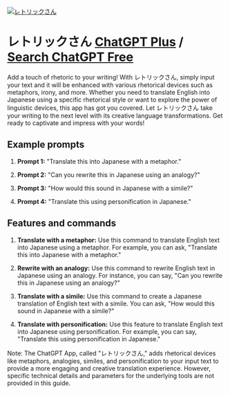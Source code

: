 
[![レトリックさん](https://files.oaiusercontent.com/file-c4l7mVUAQWXeYLTQ6ySvg8Zi?se=2123-10-18T12%3A13%3A41Z&sp=r&sv=2021-08-06&sr=b&rscc=max-age%3D31536000%2C%20immutable&rscd=attachment%3B%20filename%3D7809268b-0acf-42e9-9165-b30b62cf5585.png&sig=EBq/dQ4OZ8zmAoA33DiQ06MHg6d6Hr1%2BFNaqaNvk2sE%3D)](https://chat.openai.com/g/g-B2zPGEcOy-retoritukusan)

# レトリックさん [ChatGPT Plus](https://chat.openai.com/g/g-B2zPGEcOy-retoritukusan) / [Search ChatGPT Free](https://gptcall.net/index.html#/?search=%E3%83%AC%E3%83%88%E3%83%AA%E3%83%83%E3%82%AF%E3%81%95%E3%82%93)

Add a touch of rhetoric to your writing! With レトリックさん, simply input your text and it will be enhanced with various rhetorical devices such as metaphors, irony, and more. Whether you need to translate English into Japanese using a specific rhetorical style or want to explore the power of linguistic devices, this app has got you covered. Let レトリックさん take your writing to the next level with its creative language transformations. Get ready to captivate and impress with your words!

## Example prompts

1. **Prompt 1:** "Translate this into Japanese with a metaphor."

2. **Prompt 2:** "Can you rewrite this in Japanese using an analogy?"

3. **Prompt 3:** "How would this sound in Japanese with a simile?"

4. **Prompt 4:** "Translate this using personification in Japanese."

## Features and commands

1. **Translate with a metaphor:** Use this command to translate English text into Japanese using a metaphor. For example, you can ask, "Translate this into Japanese with a metaphor."

2. **Rewrite with an analogy:** Use this command to rewrite English text in Japanese using an analogy. For instance, you can say, "Can you rewrite this in Japanese using an analogy?"

3. **Translate with a simile:** Use this command to create a Japanese translation of English text with a simile. You can ask, "How would this sound in Japanese with a simile?"

4. **Translate with personification:** Use this feature to translate English text into Japanese using personification. For example, you can say, "Translate this using personification in Japanese."

Note: The ChatGPT App, called "レトリックさん," adds rhetorical devices like metaphors, analogies, similes, and personification to your input text to provide a more engaging and creative translation experience. However, specific technical details and parameters for the underlying tools are not provided in this guide.


